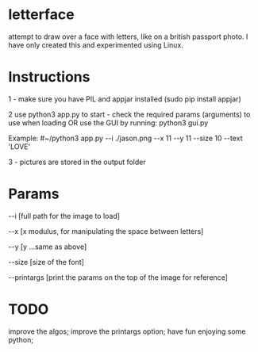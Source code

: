 # letterface
attempt to draw over a face with letters, like on a british passport photo.
I have only created this and experimented using Linux.

# Instructions
1 - make sure you have PIL and appjar installed (sudo pip install appjar)

2 use python3 app.py to start - check the required params (arguments) to use when loading
OR use the GUI by running: python3 gui.py 

Example: 
  #~/python3 app.py --i ./jason.png --x 11 --y 11 --size 10 --text 'LOVE'

3 - pictures are stored in the output folder

# Params
--i  [full path for the image to load]

--x  [x modulus, for manipulating the space between letters]

--y  [y ...same as above]

--size [size of the font]

--printargs [print the params on the top of the image for reference]

# TODO
improve the algos;
improve the printargs option;
have fun enjoying some python;
